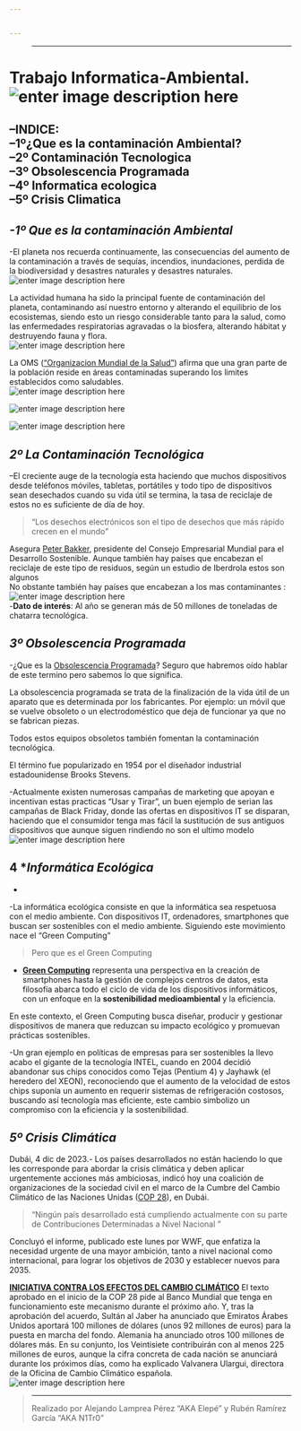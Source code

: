 ```yaml
---


---
```


<blockquote>
<hr>
</blockquote>
<h1 id="trabajo-informatica-ambiental.">Trabajo Informatica-Ambiental.<img src="https://www.foronuclear.org/wp-content/uploads/2010/06/degradacion-Tierra-854x465.jpg?x69276" alt="enter image description here"></h1>
<h2 id="indice--1º¿que-es-la-contaminación-ambiental--2º-contaminación-tecnologica--3º-obsolescencia-programada--4º-informatica-ecologica--5º-crisis-climatica">–INDICE:<br>
–1º¿Que es la contaminación Ambiental?<br>
–2º Contaminación Tecnologica<br>
–3º Obsolescencia Programada<br>
–4º Informatica ecologica<br>
–5º Crisis Climatica</h2>
<blockquote></blockquote>
<h2 id="º-que-es-la-contaminación-ambiental"><em><strong>-1º Que es la contaminación Ambiental</strong></em></h2>
<p>-El planeta nos recuerda continuamente, las consecuencias del aumento de la contaminación a través de sequías, incendios, inundaciones, perdida de la biodiversidad y desastres naturales y desastres naturales.<br>
<img src="https://i.blogs.es/466383/all-the-worlds-carbon-emissions-1-/1366_2000.jpeg" alt="enter image description here"></p>
<p>La actividad humana ha sido la principal fuente de contaminación del planeta, contaminando así nuestro entorno y alterando el equilibrio de los ecosistemas, siendo esto un riesgo considerable tanto para la salud, como las enfermedades respiratorias agravadas o la biosfera, alterando hábitat y destruyendo fauna y flora.<br>
<img src="https://camo.githubusercontent.com/b773f3c29d154028a8b55904fd1317bc004310e68ca391c4a1177885e0de53a1/68747470733a2f2f7777772e636570616c2e6f72672f73697465732f64656661756c742f66696c65732f70722f696d616765732f666f746f5f706c61737469636f732e6a7065673f74696d657374616d703d31363835393834333137" alt="enter image description here"></p>
<p>La OMS (<a href="https://www.who.int/es/health-topics/air-pollution#tab=tab_1">“Organizacion Mundial de la Salud”</a>) afirma que una gran parte de la población reside en áreas contaminadas superando los limites establecidos como saludables.<br>
<img src="https://www.paho.org/es/file/55321/download?token=CCGSyC5m" alt="enter image description here"></p>
<p><img src="https://www.paho.org/es/file/58319/download?token=OywYiTkp" alt="enter image description here"></p>
<p><img src="https://vamosahaceralgoporlatierra.com/wp-content/uploads/2019/06/Air_Pollution_infographics_SP4-750x750.jpg" alt="enter image description here"></p>
<blockquote></blockquote>
<h2 id="º-la-contaminación-tecnológica"><em><strong>2º La Contaminación Tecnológica</strong></em></h2>
<p>–El creciente auge de la tecnología esta haciendo que muchos dispositivos desde teléfonos móviles, tabletas, portátiles y todo tipo de dispositivos sean desechados cuando su vida útil se termina, la tasa de reciclaje de estos no es suficiente de día de hoy.</p>
<blockquote>
<p>“Los desechos electrónicos son el tipo de desechos que más rápido crecen en el mundo”</p>
</blockquote>
<p>Asegura <a href="https://www.santander.com/es/sala-de-comunicacion/santander-conferencia-internacional-de-banca/biografias/peter-bakker">Peter Bakker</a>, presidente del Consejo Empresarial Mundial para el Desarrollo Sostenible. Aunque también hay países que encabezan el reciclaje de este tipo de residuos, según un estudio de Iberdrola estos son algunos<br>
<img src="https://www.iberdrola.com/documents/20125/40465/basura_tecnologica_ESP.jpg/8a145f02-7d1b-70dd-cc05-6947641ef631?t=1699440493432" alt=""><br>
No obstante también hay países que encabezan a los mas contaminantes :<br>
<img src="https://cdn.statcdn.com/Infographic/images/normal/12308.jpeg" alt="enter image description here"><br>
-<strong>Dato de interés</strong>: Al año se generan más de 50 millones de toneladas de chatarra tecnológica.</p>
<h2 id="º-obsolescencia-programada"><em><strong>3º Obsolescencia Programada</strong></em></h2>
<p>-¿Que es la <a href="https://www.gob.mx/profeco/es/articulos/obsolescencia-programada-disenados-para-morir?idiom=es#:~:text=falta%20para%20repararlo?-,La%20obsolescencia%20programada%20es%20la%20acci%C3%B3n%20intencional%20que%20hacen%20los,trata%20de%20una%20falla%20planeada.">Obsolescencia Programada</a>? Seguro que habremos oído hablar de este termino pero sabemos lo que significa.</p>
<p>La obsolescencia programada se trata de la finalización de la vida útil de un aparato que es determinada por los fabricantes. Por ejemplo: un móvil que se vuelve obsoleto o un electrodoméstico que deja de funcionar ya que no se fabrican piezas.</p>
<p>Todos estos equipos obsoletos también fomentan la contaminación tecnológica.</p>
<p>El término fue popularizado en 1954 por el diseñador industrial estadounidense Brooks Stevens.</p>
<p>-Actualmente existen numerosas campañas de marketing que apoyan e incentivan estas practicas “Usar y Tirar”, un buen ejemplo de serian las campañas de Black Friday, donde las ofertas en dispositivos IT se disparan, haciendo que el consumidor tenga mas fácil la sustitución de sus antiguos dispositivos que aunque siguen rindiendo no son el ultimo modelo<br>
<img src="https://www.eulixe.com/asset/thumbnail,768,432,center,center/media/eulixe/images/2020/10/13/2020101309092276923.jpg" alt="enter image description here"></p>
<blockquote></blockquote>
<h2 id="informática-ecológica">4 *<em>Informática Ecológica</em></h2>
<ul>
<li></li>
</ul>
<p>-La informática ecológica consiste en que  la informática sea respetuosa con el medio ambiente. Con dispositivos IT, ordenadores, smartphones que buscan ser sostenibles con el medio ambiente. Siguiendo este movimiento nace el “Green Computing”</p>
<blockquote>
<p>Pero que es el Green Computing</p>
</blockquote>
<ul>
<li><strong><a href="https://www.innovaciondigital360.com/industria-4-0/green-computing-que-es-ejemplos-y-objetivos/">Green Computing</a></strong> representa una perspectiva en  la creación de smartphones hasta la gestión de complejos centros de datos, esta filosofía abarca todo el ciclo de vida de los dispositivos informáticos, con un enfoque en la  <strong>sostenibilidad medioambiental</strong>  y la eficiencia.</li>
</ul>
<p>En este contexto, el Green Computing busca diseñar, producir y gestionar dispositivos de manera que reduzcan su impacto ecológico y promuevan prácticas sostenibles.</p>
<p>-Un gran ejemplo en políticas de empresas para ser sostenibles la llevo acabo el gigante de la tecnología INTEL, cuando en 2004 decidió abandonar sus chips conocidos como Tejas (Pentium 4) y Jayhawk (el heredero del XEON), reconociendo que el aumento de la velocidad de estos chips suponía un aumento en requerir sistemas de refrigeración costosos, buscando así tecnología mas eficiente, este cambio simbolizo un compromiso con la eficiencia y la sostenibilidad.</p>
<blockquote></blockquote>
<h2 id="º-crisis-climática"><em><strong>5º Crisis Climática</strong></em></h2>
<p>Dubái, 4 dic de 2023.- Los países desarrollados no están haciendo lo que les corresponde para abordar la crisis climática y deben aplicar urgentemente acciones más ambiciosas, indicó hoy una coalición de organizaciones de la sociedad civil en el marco de la Cumbre del Cambio Climático de las Naciones Unidas (<a href="https://www.eldiario.es/politica/paises-desarrollados-no-cumplen-parte-abordar-crisis-climatica-dicen-ong_1_10741225.html">COP 28</a>), en Dubái.</p>
<blockquote>
<p>“Ningún país desarrollado está cumpliendo actualmente con su parte de Contribuciones Determinadas a Nivel Nacional ”</p>
</blockquote>
<p>Concluyó el informe, publicado este lunes por WWF, que enfatiza la necesidad urgente de una mayor ambición, tanto a nivel nacional como internacional, para lograr los objetivos de 2030 y establecer nuevos para 2035.</p>
<p><strong><a href="https://elpais.com/clima-y-medio-ambiente/2023-11-30/la-cumbre-del-clima-de-dubai-se-abre-con-la-aprobacion-de-un-nuevo-fondo-para-compensar-a-las-naciones-mas-vulnerables.html">INICIATIVA CONTRA LOS EFECTOS DEL CAMBIO CLIMÁTICO</a></strong> El texto aprobado en el inicio de la COP 28 pide al Banco Mundial que tenga en funcionamiento este mecanismo durante el próximo año. Y, tras la aprobación del acuerdo, Sultán al Jaber ha anunciado que Emiratos Árabes Unidos aportará 100 millones de dólares (unos 92 millones de euros) para la puesta en marcha del fondo. Alemania ha anunciado otros 100 millones de dólares más. En su conjunto, los Veintisiete contribuirán con al menos 225 millones de euros, aunque la cifra concreta de cada nación se anunciará durante los próximos días, como ha explicado Valvanera Ulargui, directora de la Oficina de Cambio Climático española.<br>
<img src="https://cdn.discordapp.com/attachments/1161416609911549963/1182019243018027158/PPA674LPE5APLKL3MZ7SOOZITE.jpg?ex=65832c34&amp;is=6570b734&amp;hm=c673f770dc5f754365d4450127e4d529c60e32f6b455036c92140be0769e4365&amp;" alt="enter image description here"></p>
<!--stackedit_data:&#10;eyJoaXN0b3J5IjpbLTE3NTM0NDIxOTYsMTczMjQ4MjE1Nl19&#10;-->
<blockquote>
<hr>
<p>Realizado por Alejando Lamprea Pérez “AKA Elepé” y Rubén Ramírez García “AKA N1Tr0”</p>
</blockquote>

